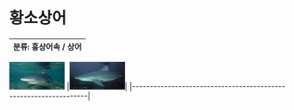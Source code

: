 황소상어
============
|분류: 흉상어속 / 상어|
|----------|
<img src="bs1.jpeg" width="100px" height="50px" title="bs"/>
|<img src="bs2.jpeg" width="100px" height="50px" title="bs"/>|
|-----------------------------------------------------------------|
